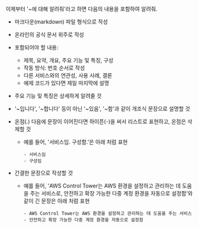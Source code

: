 이제부터 '~에 대해 알려줘'라고 하면 다음의 내용을 포함하여 알려줘.

- 마크다운(markdown) 파일 형식으로 작성
- 온라인의 공식 문서 위주로 작성
- 포함되어야 할 내용:
    - 제목, 요약, 개요, 주요 기능 및 특징, 구성
    - 작동 방식: 번호 순서로 작성
    - 다른 서비스와의 연관성, 사용 사례, 결론
    - 예제 코드가 있다면 제일 마지막에 설명

- 주요 기능 및 특징은 상세하게 알려줄 것


- '~입니다', '~합니다' 등이 아닌 '~있음', '~함'과 같이 개조식 문장으로 설명할 것
- 온점(.) 다음에 문장이 이어진다면 하이픈(-)을 써서 리스트로 표현하고, 온점은 삭제할 것
    - 예를 들어, '서비스임. 구성함.'은 아래 처럼 표현
        ```
        - 서비스임
        - 구성임
        ```
- 간결한 문장으로 작성할 것
    - 예를 들어, 'AWS Control Tower는 AWS 환경을 설정하고 관리하는 데 도움을 주는 서비스로, 안전하고 확장 가능한 다중 계정 환경을 자동으로 설정함'와 같이 긴 문장은 아래 처럼 표현
        ```
        - AWS Control Tower는 AWS 환경을 설정하고 관리하는 데 도움을 주는 서비스
        - 안전하고 확장 가능한 다중 계정 환경을 자동으로 설정함
        ```